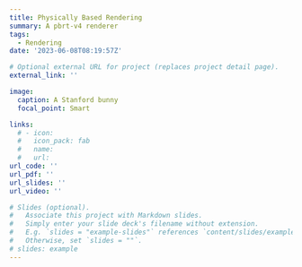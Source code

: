 ```yaml
---
title: Physically Based Rendering 
summary: A pbrt-v4 renderer
tags:
  - Rendering
date: '2023-06-08T08:19:57Z'

# Optional external URL for project (replaces project detail page).
external_link: '' 

image:
  caption: A Stanford bunny
  focal_point: Smart

links:
  # - icon: 
  #   icon_pack: fab
  #   name: 
  #   url: 
url_code: ''
url_pdf: ''
url_slides: ''
url_video: ''

# Slides (optional).
#   Associate this project with Markdown slides.
#   Simply enter your slide deck's filename without extension.
#   E.g. `slides = "example-slides"` references `content/slides/example-slides.md`.
#   Otherwise, set `slides = ""`.
# slides: example
---
```

